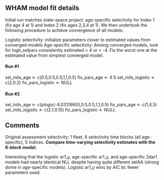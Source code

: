 ## WHAM model fit details

Initial run matches state-space project: age-specific selectivity for Index 1 (fix age 4 at 1) and Index 2 (fix ages 2,3,4 at 1). We then undertook the following procedure to achieve convergence of all models:

Logistic selectivity: initialize parameters closer to estimated values from converged models
Age-specific selectivity: Among converged models, look for logit_selpars consistently estimated > 4 or < -4. Fix the worst one at the estimated value from simplest converged model.

#### Run #1

sel_inits_age <- c(0.5,0.5,0.5,1,1,0.5)
fix_pars_age <- 4:5
sel_inits_logistic <- c(2,0.2)
fix_pars_logistic <- NULL

#### Run #2

sel_inits_age <- c(plogis(-4.0331660),0.5,0.5,1,1,0.5)
fix_pars_age <- c(1,4,5)
sel_inits_logistic <- c(2.1,0.15)
fix_pars_logistic <- NULL

## Comments

Original assessment selectivity: 1 fleet, 6 selectivity time blocks (all age-specific), 5 indices. **Compare time-varying selectivity estimates with the 6-block model.**

Interesting that the logistic ar1_y, age-specific ar1_y, and age-specific 2dar1 models had nearly identical NLL despite having quite different selAA (strong dome in age-specific models). Logistic ar1_y wins by AIC bc fewer parameters used.
